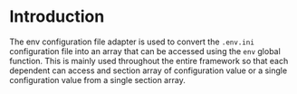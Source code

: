 # Introduction
The env configuration file adapter is used to convert the `.env.ini` configuration file into an array that can be accessed using the `env` global function. This is mainly used throughout the entire framework so that each dependent can access and section array of configuration value or a single configuration value from a single section array.
